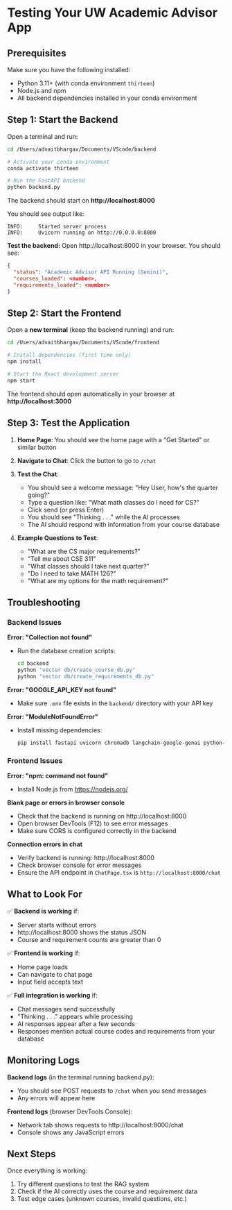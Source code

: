 # Testing Your UW Academic Advisor App

## Prerequisites

Make sure you have the following installed:
- Python 3.11+ (with conda environment `thirteen`)
- Node.js and npm
- All backend dependencies installed in your conda environment

## Step 1: Start the Backend

Open a terminal and run:

```bash
cd /Users/advaitbhargav/Documents/VScode/backend

# Activate your conda environment
conda activate thirteen

# Run the FastAPI backend
python backend.py
```

The backend should start on **http://localhost:8000**

You should see output like:
```
INFO:     Started server process
INFO:     Uvicorn running on http://0.0.0.0:8000
```

**Test the backend:** Open http://localhost:8000 in your browser. You should see:
```json
{
  "status": "Academic Advisor API Running (Gemini)",
  "courses_loaded": <number>,
  "requirements_loaded": <number>
}
```

## Step 2: Start the Frontend

Open a **new terminal** (keep the backend running) and run:

```bash
cd /Users/advaitbhargav/Documents/VScode/frontend

# Install dependencies (first time only)
npm install

# Start the React development server
npm start
```

The frontend should open automatically in your browser at **http://localhost:3000**

## Step 3: Test the Application

1. **Home Page**: You should see the home page with a "Get Started" or similar button

2. **Navigate to Chat**: Click the button to go to `/chat`

3. **Test the Chat**:
   - You should see a welcome message: "Hey User, how's the quarter going?"
   - Type a question like: "What math classes do I need for CS?"
   - Click send (or press Enter)
   - You should see "Thinking . . ." while the AI processes
   - The AI should respond with information from your course database

4. **Example Questions to Test**:
   - "What are the CS major requirements?"
   - "Tell me about CSE 311"
   - "What classes should I take next quarter?"
   - "Do I need to take MATH 126?"
   - "What are my options for the math requirement?"

## Troubleshooting

### Backend Issues

**Error: "Collection not found"**
- Run the database creation scripts:
  ```bash
  cd backend
  python "vector db/create_course_db.py"
  python "vector db/create_requirements_db.py"
  ```

**Error: "GOOGLE_API_KEY not found"**
- Make sure `.env` file exists in the `backend/` directory with your API key

**Error: "ModuleNotFoundError"**
- Install missing dependencies:
  ```bash
  pip install fastapi uvicorn chromadb langchain-google-genai python-dotenv
  ```

### Frontend Issues

**Error: "npm: command not found"**
- Install Node.js from https://nodejs.org/

**Blank page or errors in browser console**
- Check that the backend is running on http://localhost:8000
- Open browser DevTools (F12) to see error messages
- Make sure CORS is configured correctly in the backend

**Connection errors in chat**
- Verify backend is running: http://localhost:8000
- Check browser console for error messages
- Ensure the API endpoint in `ChatPage.tsx` is `http://localhost:8000/chat`

## What to Look For

✅ **Backend is working** if:
- Server starts without errors
- http://localhost:8000 shows the status JSON
- Course and requirement counts are greater than 0

✅ **Frontend is working** if:
- Home page loads
- Can navigate to chat page
- Input field accepts text

✅ **Full integration is working** if:
- Chat messages send successfully
- "Thinking . . ." appears while processing
- AI responses appear after a few seconds
- Responses mention actual course codes and requirements from your database

## Monitoring Logs

**Backend logs** (in the terminal running backend.py):
- You should see POST requests to `/chat` when you send messages
- Any errors will appear here

**Frontend logs** (browser DevTools Console):
- Network tab shows requests to http://localhost:8000/chat
- Console shows any JavaScript errors

## Next Steps

Once everything is working:
1. Try different questions to test the RAG system
2. Check if the AI correctly uses the course and requirement data
3. Test edge cases (unknown courses, invalid questions, etc.)
